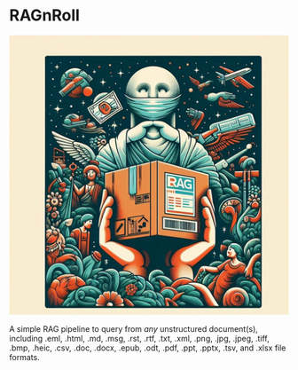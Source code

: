 # RAGnRoll

<img src="cover.jpg">

A simple RAG pipeline to query from *any* unstructured document(s), including .eml, .html, .md, .msg, .rst, .rtf, .txt, .xml, .png, .jpg, .jpeg, .tiff, .bmp, .heic, .csv, .doc, .docx, .epub, .odt, .pdf, .ppt, .pptx, .tsv, and .xlsx file formats.


